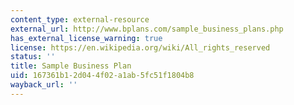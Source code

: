 ```yaml
---
content_type: external-resource
external_url: http://www.bplans.com/sample_business_plans.php
has_external_license_warning: true
license: https://en.wikipedia.org/wiki/All_rights_reserved
status: ''
title: Sample Business Plan
uid: 167361b1-2d04-4f02-a1ab-5fc51f1804b8
wayback_url: ''
---
```

